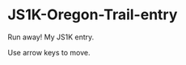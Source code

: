 JS1K-Oregon-Trail-entry
=======================

Run away! My JS1K entry. 

Use arrow keys to move. 